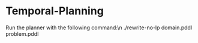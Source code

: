 # Temporal-Planning
Run the planner with the following command:\n
./rewrite-no-lp domain.pddl problem.pddl
